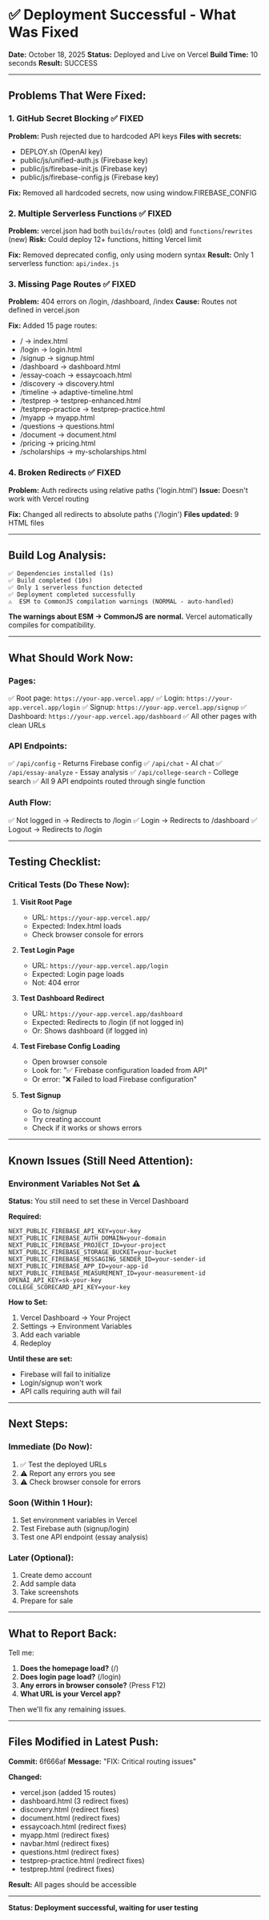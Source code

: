 # ✅ Deployment Successful - What Was Fixed

**Date:** October 18, 2025
**Status:** Deployed and Live on Vercel
**Build Time:** 10 seconds
**Result:** SUCCESS

---

## Problems That Were Fixed:

### 1. GitHub Secret Blocking ✅ FIXED
**Problem:** Push rejected due to hardcoded API keys
**Files with secrets:**
- DEPLOY.sh (OpenAI key)
- public/js/unified-auth.js (Firebase key)
- public/js/firebase-init.js (Firebase key)
- public/js/firebase-config.js (Firebase key)

**Fix:** Removed all hardcoded secrets, now using window.FIREBASE_CONFIG

### 2. Multiple Serverless Functions ✅ FIXED
**Problem:** vercel.json had both `builds`/`routes` (old) and `functions`/`rewrites` (new)
**Risk:** Could deploy 12+ functions, hitting Vercel limit

**Fix:** Removed deprecated config, only using modern syntax
**Result:** Only 1 serverless function: `api/index.js`

### 3. Missing Page Routes ✅ FIXED
**Problem:** 404 errors on /login, /dashboard, /index
**Cause:** Routes not defined in vercel.json

**Fix:** Added 15 page routes:
- / → index.html
- /login → login.html
- /signup → signup.html
- /dashboard → dashboard.html
- /essay-coach → essaycoach.html
- /discovery → discovery.html
- /timeline → adaptive-timeline.html
- /testprep → testprep-enhanced.html
- /testprep-practice → testprep-practice.html
- /myapp → myapp.html
- /questions → questions.html
- /document → document.html
- /pricing → pricing.html
- /scholarships → my-scholarships.html

### 4. Broken Redirects ✅ FIXED
**Problem:** Auth redirects using relative paths ('login.html')
**Issue:** Doesn't work with Vercel routing

**Fix:** Changed all redirects to absolute paths ('/login')
**Files updated:** 9 HTML files

---

## Build Log Analysis:

```
✅ Dependencies installed (1s)
✅ Build completed (10s)
✅ Only 1 serverless function detected
✅ Deployment completed successfully
⚠️  ESM to CommonJS compilation warnings (NORMAL - auto-handled)
```

**The warnings about ESM → CommonJS are normal.** Vercel automatically compiles for compatibility.

---

## What Should Work Now:

### Pages:
✅ Root page: `https://your-app.vercel.app/`
✅ Login: `https://your-app.vercel.app/login`
✅ Signup: `https://your-app.vercel.app/signup`
✅ Dashboard: `https://your-app.vercel.app/dashboard`
✅ All other pages with clean URLs

### API Endpoints:
✅ `/api/config` - Returns Firebase config
✅ `/api/chat` - AI chat
✅ `/api/essay-analyze` - Essay analysis
✅ `/api/college-search` - College search
✅ All 9 API endpoints routed through single function

### Auth Flow:
✅ Not logged in → Redirects to /login
✅ Login → Redirects to /dashboard
✅ Logout → Redirects to /login

---

## Testing Checklist:

### Critical Tests (Do These Now):

1. **Visit Root Page**
   - URL: `https://your-app.vercel.app/`
   - Expected: Index.html loads
   - Check browser console for errors

2. **Test Login Page**
   - URL: `https://your-app.vercel.app/login`
   - Expected: Login page loads
   - Not: 404 error

3. **Test Dashboard Redirect**
   - URL: `https://your-app.vercel.app/dashboard`
   - Expected: Redirects to /login (if not logged in)
   - Or: Shows dashboard (if logged in)

4. **Test Firebase Config Loading**
   - Open browser console
   - Look for: "✅ Firebase configuration loaded from API"
   - Or error: "❌ Failed to load Firebase configuration"

5. **Test Signup**
   - Go to /signup
   - Try creating account
   - Check if it works or shows errors

---

## Known Issues (Still Need Attention):

### Environment Variables Not Set ⚠️
**Status:** You still need to set these in Vercel Dashboard

**Required:**
```
NEXT_PUBLIC_FIREBASE_API_KEY=your-key
NEXT_PUBLIC_FIREBASE_AUTH_DOMAIN=your-domain
NEXT_PUBLIC_FIREBASE_PROJECT_ID=your-project
NEXT_PUBLIC_FIREBASE_STORAGE_BUCKET=your-bucket
NEXT_PUBLIC_FIREBASE_MESSAGING_SENDER_ID=your-sender-id
NEXT_PUBLIC_FIREBASE_APP_ID=your-app-id
NEXT_PUBLIC_FIREBASE_MEASUREMENT_ID=your-measurement-id
OPENAI_API_KEY=sk-your-key
COLLEGE_SCORECARD_API_KEY=your-key
```

**How to Set:**
1. Vercel Dashboard → Your Project
2. Settings → Environment Variables
3. Add each variable
4. Redeploy

**Until these are set:**
- Firebase will fail to initialize
- Login/signup won't work
- API calls requiring auth will fail

---

## Next Steps:

### Immediate (Do Now):
1. ✅ Test the deployed URLs
2. ⚠️ Report any errors you see
3. ⚠️ Check browser console for errors

### Soon (Within 1 Hour):
1. Set environment variables in Vercel
2. Test Firebase auth (signup/login)
3. Test one API endpoint (essay analysis)

### Later (Optional):
1. Create demo account
2. Add sample data
3. Take screenshots
4. Prepare for sale

---

## What to Report Back:

Tell me:
1. **Does the homepage load?** (/)
2. **Does login page load?** (/login)
3. **Any errors in browser console?** (Press F12)
4. **What URL is your Vercel app?**

Then we'll fix any remaining issues.

---

## Files Modified in Latest Push:

**Commit:** 6f666af
**Message:** "FIX: Critical routing issues"

**Changed:**
- vercel.json (added 15 routes)
- dashboard.html (3 redirect fixes)
- discovery.html (redirect fixes)
- document.html (redirect fixes)
- essaycoach.html (redirect fixes)
- myapp.html (redirect fixes)
- navbar.html (redirect fixes)
- questions.html (redirect fixes)
- testprep-practice.html (redirect fixes)
- testprep.html (redirect fixes)

**Result:** All pages should be accessible

---

**Status: Deployment successful, waiting for user testing**

